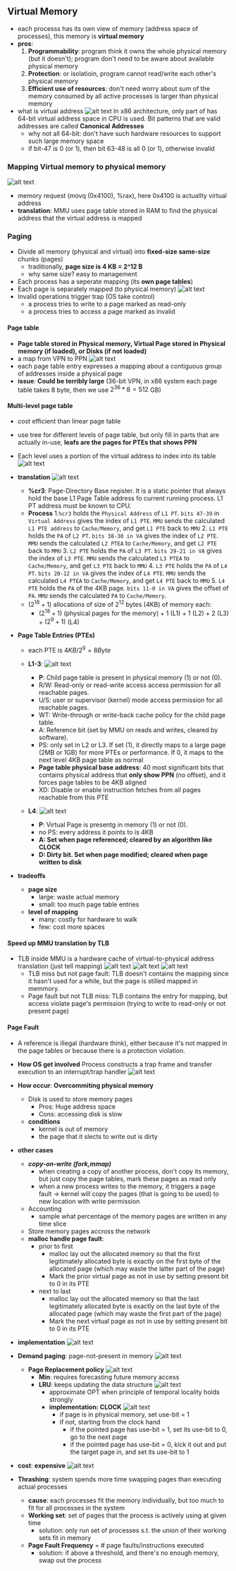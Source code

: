 ## Virtual Memory
- each processs has its own view of memory (address space of processes), this memory is **virtual memory**
- **pros**:
  1. **Programmability**: program think it owns the whole physical memory (but it doesn't); program don't need to be aware about available physical memory
  2. **Protection**: or isolatioin, program cannot read/write each other's physical memory
  3. **Efficient use of resources**: don't need worry about sum of the memory consumed by all active processes is larger than physical memory
- what is virtual address
  ![alt text](image-35.png)
  In x86 architecture, only part of has 64-bit virtual address space in CPU is used. Bit patterns that are valid addresses are called **Canonical Addresses**
  - why not all 64-bit: don't have such hardware resources to support such large memory space
  - if bit-47 is 0 (or 1), then bit 63-48 is all 0 (or 1), otherwise invalid

### Mapping Virtual memory to physical memory
![alt text](image-31.png)
- memory request (movq (0x4100), %rax), here 0x4100 is actuallty virtual address
- **translation**: MMU uses page table stored in RAM to find the physical address that the virtual address is mapped

### Paging
- Divide all memory (physical and virtual) into **fixed-size same-size** chunks (pages)
  - traditionally, **page size is 4 KB = 2^12 B**
  - why same size? easy to management
- Each process has a seperate mapping (its **own page tables**)
- Each page is separately mapped (to physical memory)
![alt text](image-33.png)
- Invalid operations trigger trap (OS take control)
  - a process tries to write to a page marked as read-only
  - a process tries to access a page marked as invalid
  
#### Page table
- **Page table stored in Physical memory, Virtual Page stored in Physical memory (if loaded), or Disks (if not loaded)**
- a map from VPN to PPN
![alt text](image-34.png)
- each page table entry expresses a mapping about a contiguous group of addresses inside a physical page
- **issue**: **Could be terribly large** (36-bit VPN, in x86 system each page table takes 8 byte, then we use $2^36 * 8 = 512$ GB)

#### Multi-level page table
- cost efficient than linear page table
- use tree for different levels of page table, but only fill in parts that are actually in-use, **leafs are the pages for PTEs that shows PPN**
- Each level uses a portion of the virtual address to index into its table
![alt text](image-36.png)

- **translation**
  ![alt text](image-37.png)
  - **%cr3**: Page-Directory Base register. It is a static pointer that always hold the base L1 Page Table address fo current running process. L1 PT address must be known to CPU.
  - **Process**
    1.`%cr3` holds the `Physical Address` of `L1 PT`. `bits 47-39` in `Virtual Address` gives the index of `L1 PTE`. `MMU` sends the calculated `L1 PTE address` to `Cache/Memory`, and get `L1 PTE` back to `MMU`
    2. `L1 PTE` holds the `PA` of `L2 PT`. `bits 38-30 in VA` gives the index of `L2 PTE`. `MMU` sends the calculated `L2 PTEA` to `Cache/Memory`, and get `L2 PTE` back to `MMU`
    3. `L2 PTE` holds the `PA` of `L3 PT`. `bits 29-21 in VA` gives the index of `L3 PTE`. `MMU` sends the calculated `L3 PTEA` to `Cache/Memory`, and get `L3 PTE` back to `MMU`
    4. `L3 PTE` holds the `PA` of `L4 PT`. `bits 20-12 in VA` gives the index of `L4 PTE`. `MMU` sends the calculated `L4 PTEA` to `Cache/Memory`, and get `L4 PTE` back to `MMU`
    5. `L4 PTE` holds the `PA` of the 4KB page. `bits 11-0 in VA` gives the offset of `PA`. `MMU` sends the calculated `PA` to `Cache/Memory`. 
  - $(2^{18}+1)$ allocations of size of $2^{12}$ bytes (4KB) of memory each:
    - $(2^{18}+1)$ (physical pages for the memory) + 1 (L1) + 1 (L2) + 2 (L3) + $(2^{9}+1)$ (L4)

- **Page Table Entries (PTEs)**
  - each PTE is $4KB/2^9 = 8 Byte$
  - **L1-3**: ![alt text](image-41.png)
    - **P**: Child	page	table is	present	in	physical	memory	(1)	or	not	(0).
    - R/W:	Read-only	or	read-write	access	access	permission	for	all	reachable	pages.
    - U/S:	user	or	supervisor	(kernel)	mode	access	permission	for	all	reachable	pages.
    - WT:	Write-through	or	write-back	cache	policy	for	the	child	page	table.	
    - A:		Reference	bit	(set	by	MMU	on	reads	and	writes,	cleared	by	software).
    - PS: only set in L2  or L3. If set (1), it directly maps to a large page (2MB or 1GB) for more PTEs or performance. If 0, it maps to the next level 4KB page table as normal
    - **Page	table	physical	base	address**: 40 most significant bits that contains physical address that **only show PPN** (no offset), and it forces page tables to be 4KB aligned
    - XD: Disable	or	enable	instruction	fetches	from	all	pages	reachable	from	this	PTE

  - **L4**: ![alt text](image-42.png)
    - **P**: Virtual Page is presentg in memory (1) or not (0).
    - no PS: every address it points to is 4KB
    - **A: Set when page referenced; cleared by an algorithm like CLOCK**
    - **D:  Dirty	bit. Set when page modified; cleared when page written to disk**

- **tradeoffs**
  - **page size**
    - large: waste actual memory
    - small: too much page table entries
  - **level of mapping**
    - many: costly for hardware to walk
    - few: cost more spaces

#### Speed up MMU translation by TLB
- TLB inside MMU is a hardware cache of virtual-to-physical address translation (just tell mapping)
  ![alt text](image-43.png)
  ![alt text](image-44.png)
  ![alt text](image-45.png)
  - TLB miss but not page fault: TLB doesn't contains the mapping since it hasn't used for a while, but the page is stilled mapped in memmory.
  - Page fault but not TLB miss: TLB contains the entry for mapping, but access violate page's permission (trying to write to read-only or not present page)

#### Page Fault
- A reference is illegal (hardware think), either because it's not mapped in the page tables or because there is a protection violation.
- **How OS get involved**
  Process constructs a trap frame and transfer execution to an interrupt/trap handler
  ![alt text](image-46.png)

- **How occur**: **Overcommiting physical memory**
  - Disk is used to store memory pages
    - Pros: Huge address space
    - Cons: accessing disk is slow
  - **conditions**
    - kernel is out of memory
    - the page that it slects to write out is dirty

- **other cases**
  - ***copy-on-write (fork,mmap)***
    - when creating a copy of another process, don't copy its memory, but just copy the page tables, mark these pages as read only
    - when a new process writes to the memory, it triggers a page fault -> kernel will copy the pages (that is going to be used) to new location with write permission
  - Accounting
    - sample what percentage of the memory pages are written in any time slice
  - Store memory pages accross the network
  - **malloc handle page fault**:
    - prior to first
      - malloc lay out the allocated memory so that the first legitimately allocated byte is exactly on the first byte of the allocated page (which may waste the latter part of the page)
      - Mark the prior virtual page as not in use by setting present bit to 0 in its PTE
    - next to last
      - malloc lay out the allocated memory so that the last legitimately allocated byte is exactly on the last byte of the allocated page (which may waste the first part of the page)
      - Mark the next virtual page as not in use by setting present bit to 0 in its PTE
- **implementation**
  ![alt text](image-40.png)

- **Demand paging**: page-not-present in memory
  ![alt text](image-48.png)
  - **Page Replacement policy**
    ![alt text](image-51.png)
    - **Min**: requires forecasting future memory access
    - **LRU**: keeps updating the data structure
       ![alt text](image-52.png)
      - approximate OPT when principle of temporal locality holds strongly
      - **implementation: CLOCK**
        ![alt text](image-53.png)
        - if page is in physical memory, set use-bit = 1
        - if not, starting from the clock hand
          - if the pointed page has use-bit = 1, set its use-bit to 0, go to the next page
          - if the pointed page has use-bit = 0, kick it out and put the target page in, and set its use-bit to 1

- **cost**: **expensive**
  ![alt text](image-39.png)

- **Thrashing**: system spends more time swapping pages than executing actual processes
  - **cause**: each processes fit the memory individually, but too much to fit for all processes in the system
  - **Working set**: set of pages that the process is actively using at given time
    - solution: only run set of processes s.t. the union of their working sets fit in memory
  - **Page Fault Frequency** = # page faults/instructions executed
    - solution: if above a threshold, and there's no enough memory, swap out the process

